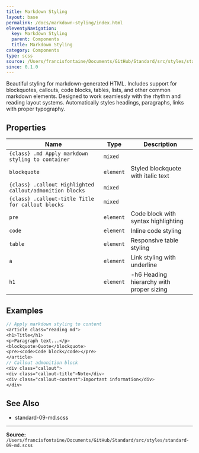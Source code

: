 ```yaml
---
title: Markdown Styling
layout: base
permalink: /docs/markdown-styling/index.html
eleventyNavigation:
  key: Markdown Styling
  parent: Components
  title: Markdown Styling
category: Components
type: scss
source: /Users/francisfontaine/Documents/GitHub/Standard/src/styles/standard-09-md.scss
since: 0.1.0
---
```


Beautiful styling for markdown-generated HTML. Includes support for
blockquotes, callouts, code blocks, tables, lists, and other common markdown elements.
Designed to work seamlessly with the rhythm and reading layout systems.
Automatically styles headings, paragraphs, links with proper typography.

## Properties

| Name | Type | Description |
|------|------|-------------|
| `{class} .md Apply markdown styling to container` | `mixed` |  |
| `blockquote` | `element` | Styled blockquote with italic text |
| `{class} .callout Highlighted callout/admonition blocks` | `mixed` |  |
| `{class} .callout-title Title for callout blocks` | `mixed` |  |
| `pre` | `element` | Code block with syntax highlighting |
| `code` | `element` | Inline code styling |
| `table` | `element` | Responsive table styling |
| `a` | `element` | Link styling with underline |
| `h1` | `element` | -h6 Heading hierarchy with proper sizing |

## Examples

```scss
// Apply markdown styling to content
<article class="reading md">
<h1>Title</h1>
<p>Paragraph text...</p>
<blockquote>Quote</blockquote>
<pre><code>Code block</code></pre>
</article>
// Callout admonition block
<div class="callout">
<div class="callout-title">Note</div>
<div class="callout-content">Important information</div>
</div>
```

## See Also

- standard-09-md.scss


---

**Source:** `/Users/francisfontaine/Documents/GitHub/Standard/src/styles/standard-09-md.scss`
